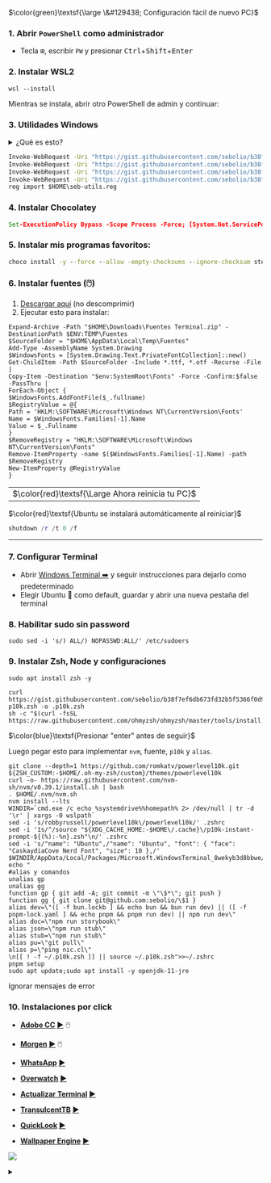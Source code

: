 $\color{green}\textsf{\large \&#129438; Configuración fácil de nuevo PC}$ 

### 1. Abrir `PowerShell` como administrador
* Tecla <kbd>⊞</kbd>, escribir `PW` y presionar <kbd>Ctrl</kbd>+<kbd>Shift</kbd>+<kbd>Enter</kbd>

### 2. Instalar **WSL2**
```
wsl --install
```

Mientras se instala, abrir otro PowerShell de admin y continuar:

### 3. Utilidades Windows
<details>
<summary>¿Qué es esto?</summary>

**Son 4 archivos que se copiarán en tu $HOME (C:\Users\\...)**

| Archivo | Descripción |
|-|-|
| [choko.bat](https://gist.githubusercontent.com/sebolio/b38f7ef6db673fd32b5f5366f0d97e86/raw/bd3eea8019b3803c59ce5415d92e88d0f56fb474/choko.bat) | Permite ejecutar `choko <programa>` para instalar programa desde Chocolatey, el cual pedirá permisos de administración
| [shoko.bat](https://gist.githubusercontent.com/sebolio/b38f7ef6db673fd32b5f5366f0d97e86/raw/bd3eea8019b3803c59ce5415d92e88d0f56fb474/shoko.bat)| Permite hacer búsquedas de programas con `shoko <texto>`
| [.wslconfig](https://gist.githubusercontent.com/sebolio/b38f7ef6db673fd32b5f5366f0d97e86/raw/bd3eea8019b3803c59ce5415d92e88d0f56fb474/wslconfig) | Configura WSL para usar máximo 8gb de RAM
| [utils.reg](https://gist.githubusercontent.com/sebolio/b38f7ef6db673fd32b5f5366f0d97e86/raw/c5495d99941f0721e7972e10e97fc7864ce8362e/utils.reg) | Modifica el registro de windows para: <br>👉 Mostrar opción "Administrador de tareas" en click secundario de barra inferior <br>👉 Activar los menús clasicos al hacer clic derecho<br>👉 Hace que la tecla `Impr. Pant` seleccione un área de la pantalla<br>👉 Desactiva la barra de acoplamiento que aparece al arrastrar ventanas<br>👉 Cambia región a Chile<br>👉 Cambia teclado a "Español (España)"<br>👉 Configura gestos de 3 dedos en el Touchpad, para cambiar y cerrar pestañas
</details>

```bat
Invoke-WebRequest -Uri "https://gist.githubusercontent.com/sebolio/b38f7ef6db673fd32b5f5366f0d97e86/raw/bd3eea8019b3803c59ce5415d92e88d0f56fb474/choko.bat" -OutFile "$HOME\choko.bat"
Invoke-WebRequest -Uri "https://gist.githubusercontent.com/sebolio/b38f7ef6db673fd32b5f5366f0d97e86/raw/bd3eea8019b3803c59ce5415d92e88d0f56fb474/shoko.bat" -OutFile "$HOME\shoko.bat"
Invoke-WebRequest -Uri "https://gist.githubusercontent.com/sebolio/b38f7ef6db673fd32b5f5366f0d97e86/raw/bd3eea8019b3803c59ce5415d92e88d0f56fb474/wslconfig" -OutFile "$HOME\.wslconfig"
Invoke-WebRequest -Uri "https://gist.githubusercontent.com/sebolio/b38f7ef6db673fd32b5f5366f0d97e86/raw/c5495d99941f0721e7972e10e97fc7864ce8362e/utils.reg" -OutFile "$HOME\seb-utils.reg"
reg import $HOME\seb-utils.reg
```

### 4. Instalar Chocolatey
```bat
Set-ExecutionPolicy Bypass -Scope Process -Force; [System.Net.ServicePointManager]::SecurityProtocol = [System.Net.ServicePointManager]::SecurityProtocol -bor 3072; iex ((New-Object System.Net.WebClient).DownloadString('https://community.chocolatey.org/install.ps1'))
```

### 5. Instalar mis programas favoritos:
```bat
choco install -y --force --allow -empty-checksums --ignore-checksum steam googlechrome notion authy-desktop winrar vscode slack telegram tableplus treesizefree spotify
```

### 6. Instalar fuentes (🖱️)
1. [Descargar aquí](https://1drv.ms/u/s!An9eKsg-lFZRsJIzweujNblNSrMUQg?e=3K7l8C) (no descomprimir)
2. Ejecutar esto para instalar:
```
Expand-Archive -Path "$HOME\Downloads\Fuentes Terminal.zip" -DestinationPath $ENV:TEMP\Fuentes
$SourceFolder = "$HOME\AppData\Local\Temp\Fuentes"
Add-Type -AssemblyName System.Drawing
$WindowsFonts = [System.Drawing.Text.PrivateFontCollection]::new()
Get-ChildItem -Path $SourceFolder -Include *.ttf, *.otf -Recurse -File |
Copy-Item -Destination "$env:SystemRoot\Fonts" -Force -Confirm:$false -PassThru |
ForEach-Object {
$WindowsFonts.AddFontFile($_.fullname)
$RegistryValue = @{
Path = 'HKLM:\SOFTWARE\Microsoft\Windows NT\CurrentVersion\Fonts'
Name = $WindowsFonts.Families[-1].Name
Value = $_.Fullname
}
$RemoveRegistry = "HKLM:\SOFTWARE\Microsoft\Windows NT\CurrentVersion\Fonts"
Remove-ItemProperty -name $($WindowsFonts.Families[-1].Name) -path $RemoveRegistry
New-ItemProperty @RegistryValue
}

```

<table><tr><td> $\color{red}\textsf{\Large Ahora reinicia tu PC}$ </td></tr></table>

$\color{red}\textsf{Ubuntu se instalará automáticamente al reiniciar}$


```powershell
shutdown /r /t 0 /f
```

---

### 7. Configurar Terminal
* Abrir [Windows Terminal ➡️](http://r.seb.cl/powershell) y seguir instrucciones para dejarlo como predeterminado
* Elegir Ubuntu 🐧 como default, guardar y abrir una nueva pestaña del terminal

### 8. Habilitar sudo sin password
```
sudo sed -i 's/) ALL/) NOPASSWD:ALL/' /etc/sudoers
```

### 9. Instalar Zsh, Node y configuraciones
```
sudo apt install zsh -y
```
```
curl https://gist.githubusercontent.com/sebolio/b38f7ef6db673fd32b5f5366f0d97e86/raw/3d2d9802708bb276a5360dd8356bc1bebea2074a/z-p10k.zsh -o .p10k.zsh
sh -c "$(curl -fsSL https://raw.githubusercontent.com/ohmyzsh/ohmyzsh/master/tools/install.sh)"
```
$\color{blue}\textsf{Presionar "enter" antes de seguir}$ 

Luego pegar esto para implementar `nvm`, fuente, `p10k` y `alias`.
```
git clone --depth=1 https://github.com/romkatv/powerlevel10k.git ${ZSH_CUSTOM:-$HOME/.oh-my-zsh/custom}/themes/powerlevel10k
curl -o- https://raw.githubusercontent.com/nvm-sh/nvm/v0.39.1/install.sh | bash
. $HOME/.nvm/nvm.sh
nvm install --lts
WINDIR=`cmd.exe /c echo %systemdrive%%homepath% 2> /dev/null | tr -d '\r' | xargs -0 wslpath`           
sed -i 's/robbyrussell/powerlevel10k\/powerlevel10k/' .zshrc
sed -i '1s/^/source "${XDG_CACHE_HOME:-$HOME\/.cache}\/p10k-instant-prompt-${(%):-%n}.zsh"\n/' .zshrc
sed -i 's/"name": "Ubuntu",/"name": "Ubuntu", "font": { "face": "CaskaydiaCove Nerd Font", "size": 10 },/' $WINDIR/AppData/Local/Packages/Microsoft.WindowsTerminal_8wekyb3d8bbwe/LocalState/settings.json
echo "
#alias y comandos
unalias gp
unalias gg
function gp { git add -A; git commit -m \"\$*\"; git push }
function gg { git clone git@github.com:sebolio/\$1 }
alias dev=\"([ -f bun.lockb ] && echo bun && bun run dev) || ([ -f pnpm-lock.yaml ] && echo pnpm && pnpm run dev) || npm run dev\"
alias doc=\"npm run storybook\"
alias json=\"npm run stub\"
alias stub=\"npm run stub\"
alias pu=\"git pull\"
alias p=\"ping nic.cl\"
\n[[ ! -f ~/.p10k.zsh ]] || source ~/.p10k.zsh">>~/.zshrc
pnpm setup
sudo apt update;sudo apt install -y openjdk-11-jre
```
Ignorar mensajes de error

### 10. Instalaciones por click

* **[Adobe CC](https://creativecloud.adobe.com/en/apps/download/creative-cloud) [▶️](https://creativecloud.adobe.com/en/apps/download/creative-cloud)** 🖱️
* **[Morgen](https://www.morgen.so/download) [▶️](https://www.morgen.so/download)** 🖱️

* **[WhatsApp](http://r.seb.cl/whatsapp) [▶️](http://r.seb.cl/whatsapp)**
* **[Overwatch](http://r.seb.cl/ow) [▶️](http://r.seb.cl/ow)**
* **[Actualizar Terminal](http://r.seb.cl/terminal) [▶️](http://r.seb.cl/terminal)**
* **[TransulcentTB](http://r.seb.cl/translucenttb) [▶️](http://r.seb.cl/translucenttb)**
* **[QuickLook](http://r.seb.cl/quicklook) [▶️](http://r.seb.cl/quicklook)**
* **[Wallpaper Engine](http://r.seb.cl/wallpaperengine) [▶️](http://r.seb.cl/wallpaperengine)**

![](https://raw.githubusercontent.com/javascript-obfuscator/javascript-obfuscator/master/images/logo.png)

<details>
<summary></summary>
Añadir llaves

```
mkdir ~/.ssh 2>/dev/null
WINDIR=`cmd.exe /c echo %systemdrive%%homepath% 2> /dev/null | tr -d '\r' | xargs -0 wslpath`
while [ ! -f ~/.ssh/config ]; do
  cmd.exe /c explorer.exe /select,%userprofile%\\onedrive\\.ssh 2>/dev/null
  PowerShell.exe -Command "Add-Type -AssemblyName PresentationFramework;[System.Windows.MessageBox]::Show(\"Para configurar reposotorios:\`n‾‾‾‾‾‾‾‾‾‾‾‾‾‾‾‾‾‾‾‾‾‾‾‾‾‾‾‾‾‾\`n\`n-> Haz clic derecho en [.ssh]\`n-> Elige [Mantener siempre en este dispositivo]\`n\`nAcepta cuando termine de descargar.\",'', 'OK', 'Info', 'OK', [System.Windows.MessageBoxOptions]::DefaultDesktopOnly)"
  cp $WINDIR/OneDrive/.ssh/* ~/.ssh
  chmod 600 ~/.ssh/*
done
```

Clonar
```
git clone git@github.com:sebolio/enti.git
git clone git@github.com:sebolio/seb.cl.git
git clone -b main git@github.com:sebolio/fichero.git fichero
git clone -b master git@github.com:sebolio/fichero.git vetmaster
```
</details>
